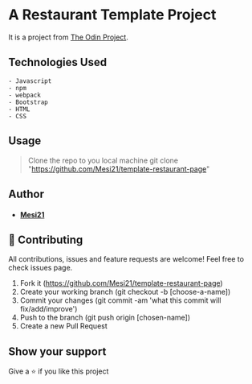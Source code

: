 # A Restaurant Template Project

It is a project from [The Odin Project](https://www.theodinproject.com/courses/javascript/lessons/restaurant-page). 

## Technologies Used
    - Javascript
    - npm
    - webpack
    - Bootstrap
    - HTML
    - CSS

## Usage

> Clone the repo to you local machine
    git clone "https://github.com/Mesi21/template-restaurant-page"


## Author

- #### [Mesi21](https://github.com/Mesi21)

## 🤝 Contributing
All contributions, issues and feature requests are welcome!
Feel free to check issues page.

1. Fork it (https://github.com/Mesi21/template-restaurant-page)
2. Create your working branch (git checkout -b [choose-a-name])
3. Commit your changes (git commit -am 'what this commit will fix/add/improve')
4. Push to the branch (git push origin [chosen-name])
5. Create a new Pull Request

## Show your support
Give a ⭐️ if you like this project